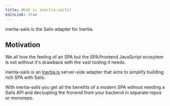 ```yaml
---
title: What is inertia-sails?
editLink: true
---
```


inertia-sails is the Sails adapter for Inertia.

## Motivation

We all love the feeling of an SPA but the SPA/frontend JavaScript ecosytem is not without it's drawback with the vast tooling it needs.

inertia-sails is an [Inertia.js](https://inertiajs.com) server-side adapter that aims to simplify building rich SPA with Sails.

With inertia-sails you get all the benefits of a modern SPA without needing a Sails API and decoupling the fronend from your backend in separate repos or monorepo.
